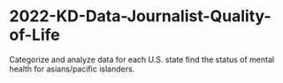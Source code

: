 # 2022-KD-Data-Journalist-Quality-of-Life

Categorize and analyze data for each U.S. state find the status of mental health for asians/pacific islanders.
